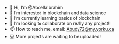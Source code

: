 - 👋 Hi, I’m @AbdellaIbrahim
- 👀 I’m interested in blockchain and data science
- 🌱 I’m currently learning basics of blockchain
- 💞️ I’m looking to collaborate on really any project!!
- 📫 How to reach me, email: Abudy72@my.yorku.ca
- 💻 More projects are waiting to be uploaded!

<!---
AbdellaIbrahim/AbdellaIbrahim is a ✨ special ✨ repository because its `README.md` (this file) appears on your GitHub profile.
You can click the Preview link to take a look at your changes.
--->
